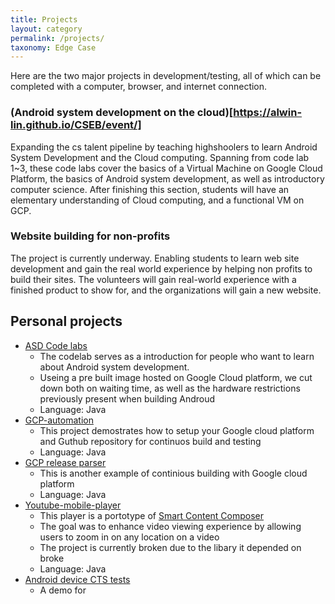 ```yaml
---
title: Projects
layout: category
permalink: /projects/
taxonomy: Edge Case
---
```

Here are the two major projects in development/testing, all of which can be completed with a computer, browser, and internet connection.

### (Android system development on the cloud)[https://alwin-lin.github.io/CSEB/event/]
Expanding the cs talent pipeline by teaching highshoolers to learn Android System Development and the Cloud computing. Spanning from code lab 1~3, these code labs cover the basics of a Virtual Machine on Google Cloud Platform, the basics of Android system development, as well as introductory computer science. After finishing this section, students will have an elementary understanding of Cloud computing, and a functional VM on GCP.

### Website building for non-profits 
The project is currently underway. Enabling students to learn web site development and gain the real world experience by helping non profits to build their sites. The volunteers will gain real-world experience with a finished product to show for, and the organizations will gain a new website.


## Personal projects
- [ASD Code labs](https://github.com/Alwin-Lin/asd-codelabs)
  - The codelab serves as a introduction for people who want to learn about Android system development. 
  - Useing a pre built image hosted on Google Cloud platform, we cut down both on waiting time, as well as the hardware restrictions previously present when building Androud
  - Language: Java
- [GCP-automation](https://github.com/Alwin-Lin/GCP-automation)
  - This project demostrates how to setup your Google cloud platform and Guthub repository for continuos build and testing
  - Language: Java
- [GCP release parser](https://github.com/Alwin-Lin/gcpReleaseParser)
  - This is another example of continious building with Google cloud platform
  - Language: Java
- [Youtube-mobile-player](https://github.com/Alwin-Lin/Youtube-mobile-player)
  - This player is a portotype of [Smart Content Composer](https://www.tdcommons.org/dpubs_series/3670/)
  - The goal was to enhance video viewing experience by allowing users to zoom in on any location on a video
  - The project is currently broken due to the libary it depended on broke
  - Language: Java
- [Android device CTS tests](https://github.com/Alwin-Lin/development-debug-androidTest)
  - A demo for 
